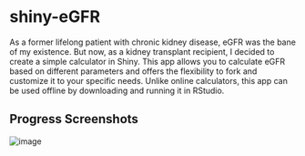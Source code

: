 # shiny-eGFR

As a former lifelong patient with chronic kidney disease, eGFR was the bane of my existence. But now, as a kidney transplant recipient, I decided to create a simple calculator in Shiny. This app allows you to calculate eGFR based on different parameters and offers the flexibility to fork and customize it to your specific needs. Unlike online calculators, this app can be used offline by downloading and running it in RStudio.

## Progress Screenshots

![image](https://github.com/sentfromthehub/shiny-eGFR/assets/121725874/2c54f491-bcd8-475b-bc00-dbffd28843dd)
